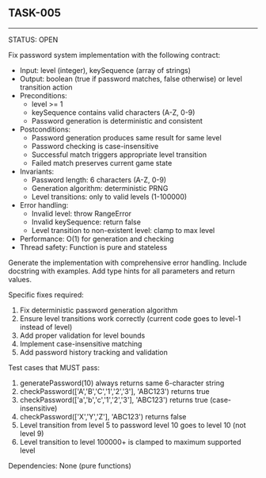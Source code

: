 ## TASK-005

---

STATUS: OPEN

Fix password system implementation with the following contract:

- Input: level (integer), keySequence (array of strings)
- Output: boolean (true if password matches, false otherwise) or level transition action
- Preconditions:
    - level >= 1
    - keySequence contains valid characters (A-Z, 0-9)
    - Password generation is deterministic and consistent
- Postconditions:
    - Password generation produces same result for same level
    - Password checking is case-insensitive
    - Successful match triggers appropriate level transition
    - Failed match preserves current game state
- Invariants:
    - Password length: 6 characters (A-Z, 0-9)
    - Generation algorithm: deterministic PRNG
    - Level transitions: only to valid levels (1-100000)
- Error handling:
    - Invalid level: throw RangeError
    - Invalid keySequence: return false
    - Level transition to non-existent level: clamp to max level
- Performance: O(1) for generation and checking
- Thread safety: Function is pure and stateless

Generate the implementation with comprehensive error handling.
Include docstring with examples.
Add type hints for all parameters and return values.

Specific fixes required:

1. Fix deterministic password generation algorithm
2. Ensure level transitions work correctly (current code goes to level-1 instead of level)
3. Add proper validation for level bounds
4. Implement case-insensitive matching
5. Add password history tracking and validation

Test cases that MUST pass:

1. generatePassword(10) always returns same 6-character string
2. checkPassword(['A','B','C','1','2','3'], 'ABC123') returns true
3. checkPassword(['a','b','c','1','2','3'], 'ABC123') returns true (case-insensitive)
4. checkPassword(['X','Y','Z'], 'ABC123') returns false
5. Level transition from level 5 to password level 10 goes to level 10 (not level 9)
6. Level transition to level 100000+ is clamped to maximum supported level

Dependencies: None (pure functions)
